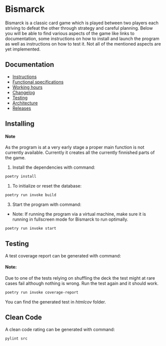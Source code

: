 # Bismarck

Bismarck is a classic card game which is played between two players each striving to defeat the other through strategy and careful planning. Below you will be able to find various aspects of the game like links to documentation, some instructions on how to install and launch the program as well as instructions on how to test it. Not all of the mentioned aspects are yet implemented.

## Documentation

 - [Instructions](./documentation/instructions.md)
 - [Functional specifications](./documentation/functional_specifications.md)
 - [Working hours](./documentation/working_hours.md)
 - [Changelog](./documentation/changelog.md)
 - [Testing](./documentation/testing_documentation.md)
 - [Architecture](./documentation/architecture.md)
 - [Releases](https://github.com/Catrovitch/ot-harjoitustyo/releases)

## Installing

#### Note
As the program is at a very early stage a proper main function is not currently available. Currently it creates all the currently finnished parts of the game.

1. Install the dependencies with command:

```bash
poetry install
```

1. To initialize or reset the database:

```bash
poetry run invoke build
```

3. Start the program with command:
- Note: If running the program via a virtual machine, make sure it is running in fullscreen mode for Bismarck to run optimally.

```bash
poetry run invoke start
```

## Testing

A test coverage report can be generated with command:
#### Note:
Due to one of the tests relying on shuffling the deck the test might at rare cases fail although nothing is wrong. Run the test again and it should work.
```bash
poetry run invoke coverage-report
```

You can find the generated test in _htmlcov_ folder.

## Clean Code

A clean code rating can be generated with command:

```bash
pylint src
```

